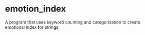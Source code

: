 # emotion_index
A program that uses keyword counting and categorization to create emotional index for strings
